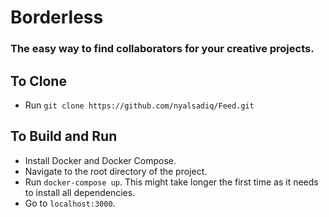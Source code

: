 # Borderless

### The easy way to find collaborators for your creative projects.

## To Clone
* Run `git clone https://github.com/nyalsadiq/Feed.git`

## To Build and Run
* Install Docker and Docker Compose.
* Navigate to the root directory of the project.
* Run `docker-compose up`. This might take longer the first time as it needs to install all dependencies.
* Go to `localhost:3000`.
